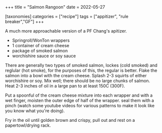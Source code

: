 +++
title = "Salmon Rangoon"
date = 2022-05-27

[taxonomies]
categories = ["recipe"]
tags = ["appitizer", "rule breaker","GF"]
+++

A much more approachable version of a PF Chang's apitizer.

<!-- more -->


- Springroll/WonTon wrappers
- 1 container of cream cheese
- package of smoked salmon
- worchishire sauce or soy sauce


There are generally two types of smoked salmon, lockes (cold smoked) and reglular (hot smoke), for the 
purposes of this, the regular is better. Flake the salmon into a bowl with the cream cheese.
Splash 2-3 squirts of either worchishire or soy.  Mix well; there should be no large chunks of
 salmon.  Heat 2-3 inches of oil in a large pan to at least 150C (300F).

Put a spoonful of the cream cheese mixture into each wrapper and with a wet finger,
 moisten the outer edge of half of the wrapper.  seal them with a pinch (watch some youtube
 videos for various patterns to make it look like you know what you're doing).

Fry in the oil until golden brown and crispy, pull out and rest on a papertowl/drying rack.
